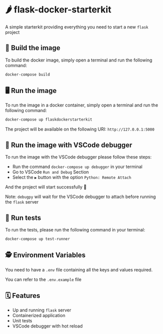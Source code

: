 # 🌶️ flask-docker-starterkit

A simple starterkit providing everything you need to start a new `flask` project

## 🧰 Build the image

To build the docker image, simply open a terminal and run the following command:

```bash
docker-compose build
```

## 🖥️ Run the image

To run the image in a docker container, simply open a terminal and run the following command:

```bash
docker-compose up flaskdockerstarterkit
```

The project will be available on the following URI: `http://127.0.0.1:5000`

## 🐛 Run the image with VSCode debugger

To run the image with the VSCode debugger please follow these steps:

- Run the command `docker-compose up debugger` in your terminal
- Go to VSCode `Run and Debug` Section
- Select the `▶️` button with the option `Python: Remote Attach`

And the project will start successfully 🚀

Note: `debugpy` will wait for the VSCode debugger to attach before running the `flask` server

## 🧪 Run tests

To run the tests, please run the following command in your terminal:

```bash
docker-compose up test-runner
```

## 🕵️ Environment Variables

You need to have a `.env` file containing all the keys and values required.

You can refer to the `.env.example` file

## 🗓️ Features

- Up and running `flask` server
- Containerized application
- Unit tests
- VSCode debugger with hot reload
